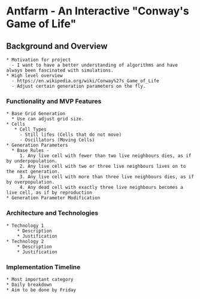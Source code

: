 # Antfarm - An Interactive "Conway's Game of Life"

## Background and Overview
    * Motivation for project
      - I want to have a better understanding of algorithms and have always been fascinated with simulations. 
    * High level overview
      - https://en.wikipedia.org/wiki/Conway%27s_Game_of_Life
      - Adjust certain generation parameters on the fly.
    
### Functionality and MVP Features
    * Base Grid Generation
      * Use can adjust grid size.
    * Cells 
       * Cell Types 
         - Still lifes (Cells that do not move)
         - Oscillators (Moving Cells)
    * Generation Parameters
      * Base Rules - 
         1. Any live cell with fewer than two live neighbours dies, as if by underpopulation.
         2. Any live cell with two or three live neighbours lives on to the next generation.     
         3. Any live cell with more than three live neighbours dies, as if by overpopulation.
         4. Any dead cell with exactly three live neighbours becomes a live cell, as if by reproduction
    * Generation Parameter Modification
 
### Architecture and Technologies
    * Technology 1
        * Description
        * Justification
    * Technology 2
        * Description
        * Justification

### Implementation Timeline
    * Most important category
    * Daily breakdown
    * Aim to be done by Friday

